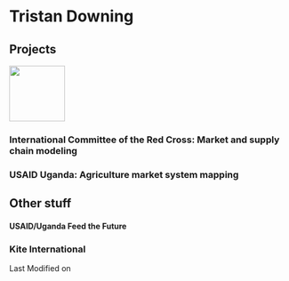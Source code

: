 # Tristan Downing

## Projects

<img src="https://media.giphy.com/media/unQ3IJU2RG7DO/giphy.gif" width="100">

### International Committee of the Red Cross: Market and supply chain modeling

### USAID Uganda: Agriculture market system mapping

## Other stuff

#### USAID/Uganda Feed the Future

### Kite International

Last Modified on 

<script type="text/javascript"> document.write(document.lastModified)>



